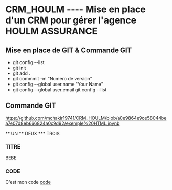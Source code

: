 # CRM_HOULM ----    Mise en place d'un CRM pour gérer l'agence HOULM ASSURANCE

## Mise en place de GIT & Commande GIT 

* git config --list  
* git init 
* git add . 
* git commmit -m "Numero de version"
* git config --global user.name "Your Name"
* git config --global user.email <your email address>
  git config --list
  
  
 
## Commande GIT 
https://github.com/mchakir19741/CRM_HOULM/blob/a0e9864e9ce58044bea7e07d8eb666824a0c9d92/exemple%20HTML.ipynb


** UN 
** DEUX 
*** TROIS

### TITRE
BEBE


### CODE 

C'est mon code [code](https://gist.github.com/mchakir19741/44234b12a2b38209ed8873261054fee3)
